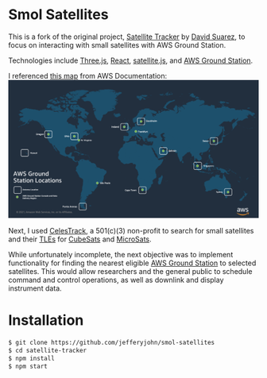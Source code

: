 Smol Satellites
=================

This is a fork of the original project, [Satellite Tracker](https://github.com/dsuarezv/satellite-tracker) by [David Suarez](https://github.com/dsuarezv), to focus on interacting with small satellites with AWS Ground Station.

Technologies include [Three.js](https://threejs.org/), [React](https://reactjs.org/), [satellite.js](https://github.com/shashwatak/satellite-js), and [AWS Ground Station](https://aws.amazon.com/ground-station/).

I referenced [this map](https://docs.aws.amazon.com/ground-station/latest/ug/aws-ground-station-antenna-locations.html) from AWS Documentation: 
![AWS Ground Station Antenna Locations](/screenshots/antenna-locations.png)

Next, I used [CelesTrack](https://celestrak.org/), a 501(c)(3) non-profit to search for small satellites and their [TLEs](https://celestrak.com/NORAD/elements/) for [CubeSats](https://celestrak.com/NORAD/elements/cubesat.txt) and [MicroSats](https://celestrak.com/NORAD/elements/microsat.txt).

While unfortunately incomplete, the next objective was to implement functionality for finding the nearest eligible [AWS Ground Station](https://aws.amazon.com/ground-station/) to selected satellites. This would allow researchers and the general public to schedule command and control operations, as well as downlink and display instrument data. 

Installation
============

    $ git clone https://github.com/jefferyjohn/smol-satellites
    $ cd satellite-tracker
    $ npm install
    $ npm start